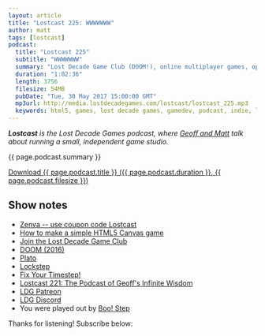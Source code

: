 ```yaml
---
layout: article
title: "Lostcast 225: WWWWWWW"
author: matt
tags: [lostcast]
podcast:
  title: "Lostcast 225"
  subtitle: "WWWWWWW"
  summary: "Lost Decade Game Club (DOOM!), online multiplayer games, optimistic move execution, and hidden state."
  duration: "1:02:36"
  length: 3756
  filesize: 54MB
  pubDate: "Tue, 30 May 2017 15:00:00 GMT"
  mp3url: http://media.lostdecadegames.com/lostcast/lostcast_225.mp3
  keywords: html5, games, lost decade games, gamedev, podcast, indie, lostcast
---
```

_**Lostcast** is the Lost Decade Games podcast, where [Geoff and Matt](/about/) talk about running a small, independent game studio._

{{ page.podcast.summary }}

<a class="download-podcast" href="{{ page.podcast.mp3url }}">
	Download {{ page.podcast.title }} ({{ page.podcast.duration }}, {{ page.podcast.filesize }})
</a>

## Show notes

* [Zenva -- use coupon code Lostcast](https://zenva.com/)
* [How to make a simple HTML5 Canvas game](http://www.lostdecadegames.com/how-to-make-a-simple-html5-canvas-game/)
* [Join the Lost Decade Game Club](https://www.patreon.com/lostdecadegames)
* [DOOM (2016)](https://en.wikipedia.org/wiki/Doom_(2016_video_game))
* [Plato](https://www.platoapp.com/)
* [Lockstep](https://en.wikipedia.org/wiki/Lockstep_(computing))
* [Fix Your Timestep!](http://gafferongames.com/game-physics/fix-your-timestep/)
* [Lostcast 221: The Podcast of Geoff's Infinite Wisdom](http://www.lostdecadegames.com/lostcast-221/)
* [LDG Patreon](https://www.patreon.com/lostdecadegames)
* [LDG Discord](https://discord.gg/jNHav65)
* You were played out by [Boo! Step](http://music.gamechops.com/track/boo-step-super-mario-world-castle)

Thanks for listening! Subscribe below:
